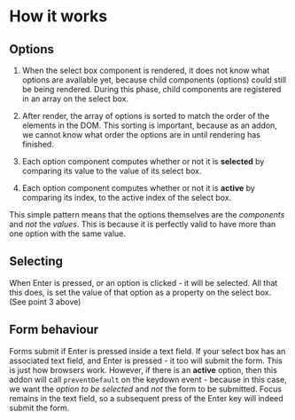 # How it works

## Options

1. When the select box component is rendered, it does not know what options are available yet, because child components (options) could still be being rendered. During this phase, child components are registered in an array on the select box.

2. After render, the array of options is sorted to match the order of the elements in the DOM. This sorting is important, because as an addon, we cannot know what order the options are in until rendering has finished.

3. Each option component computes whether or not it is **selected** by comparing its value to the value of its select box.

4. Each option component computes whether or not it is **active** by comparing its index, to the active index of the select box.

This simple pattern means that the options themselves are the _components_ and _not_ the _values_. This is because it is perfectly valid to have more than one option with the same value.

## Selecting

When Enter is pressed, or an option is clicked - it will be selected. All that this does, is set the value of that option as a property on the select box. (See point 3 above)

## Form behaviour

Forms submit if Enter is pressed inside a text field. If your select box has an associated text field, and Enter is pressed - it too will submit the form. This is just how browsers work. However, if there is an **active** option, then this addon will call `preventDefault` on the keydown event - because in this case, we want the _option to be selected_ and _not_ the form to be submitted. Focus remains in the text field, so a subsequent press of the Enter key will indeed submit the form.
